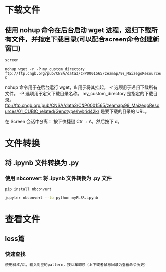 # 下载文件
## 使用 nohup 命令在后台启动 wget 进程，递归下载所有文件，并指定下载目录(可以配合screen命令创建新窗口)
```bash
screen
```
```python3
nohup wget -r -P my_custom_directory ftp://ftp.cngb.org/pub/CNSA/data3/CNP0001565/zeamap/99_MaizegoResources/01_CUBIC_related/Genotype/hybrid42k/ &
```
nohup 命令用于在后台运行 wget，& 用于将其挂起。
-r 选项用于递归下载所有文件。
-P 选项用于定义下载目录名称。
my_custom_directory 是指定的下载目录。  
ftp://ftp.cngb.org/pub/CNSA/data3/CNP0001565/zeamap/99_MaizegoResources/01_CUBIC_related/Genotype/hybrid42k/ 是要下载的目录的 URL。

在 Screen 会话中分离：
按下快捷键 Ctrl + A，然后按下 d。      
# 文件转换
## 将 .ipynb 文件转换为 .py    
### 使用 nbconvert 将 .ipynb 文件转换为 .py 文件    
```bash
pip install nbconvert
```

```bash            
jupyter nbconvert --to python myPLSR.ipynb
```
# 查看文件
## less篇
### 快速查找
```bash
使用斜杠/后，输入对应的pattern，按回车即可（上下或者鼠标回滚为查看命令历史）   
```

